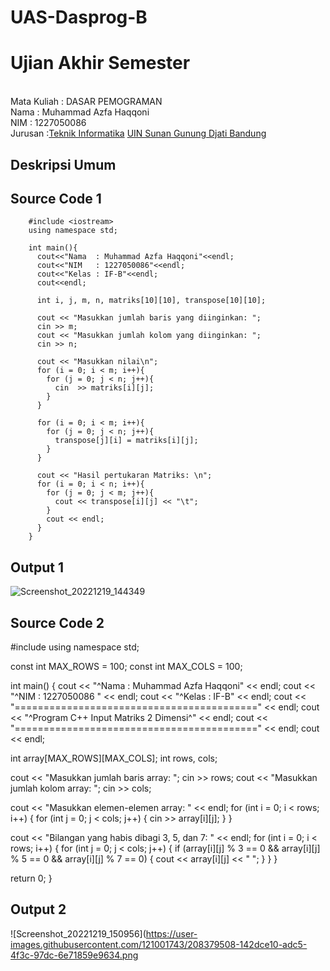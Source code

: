 # UAS-Dasprog-B

# Ujian Akhir Semester 
<br>Mata Kuliah 	: DASAR PEMOGRAMAN
<br> Nama		: Muhammad Azfa Haqqoni
<br>NIM		:	1227050086
<br>Jurusan		:[Teknik Informatika](http://if.uinsgd.ac.id/) [UIN Sunan Gunung Djati Bandung](https://uinsgd.ac.id/) 

## Deskripsi Umum

## Source Code 1

        #include <iostream>
        using namespace std;

        int main(){
          cout<<"Nama  : Muhammad Azfa Haqqoni"<<endl;
          cout<<"NIM   : 1227050086"<<endl;
          cout<<"Kelas : IF-B"<<endl;
          cout<<endl;

          int i, j, m, n, matriks[10][10], transpose[10][10];

          cout << "Masukkan jumlah baris yang diinginkan: ";
          cin >> m;
          cout << "Masukkan jumlah kolom yang diinginkan: ";
          cin >> n;

          cout << "Masukkan nilai\n";
          for (i = 0; i < m; i++){
            for (j = 0; j < n; j++){
              cin  >> matriks[i][j];
            }
          }

          for (i = 0; i < m; i++){
            for (j = 0; j < n; j++){
              transpose[j][i] = matriks[i][j];
            }
          }

          cout << "Hasil pertukaran Matriks: \n";
          for (i = 0; i < n; i++){
            for (j = 0; j < m; j++){
              cout << transpose[i][j] << "\t";
            }
            cout << endl;
          }
        } 
   

## Output 1
![Screenshot_20221219_144349](https://user-images.githubusercontent.com/121001743/208378813-d08eff88-99d0-4375-90c5-e5171eb9ed9f.png)

## Source Code 2

#include <iostream>
using namespace std;

const int MAX_ROWS = 100;
const int MAX_COLS = 100;

int main()
{
  cout << "^Nama  : Muhammad Azfa Haqqoni" << endl;
  cout << "^NIM   : 1227050086 " << endl;
  cout << "^Kelas : IF-B" << endl;
  cout << "==========================================" << endl;
  cout << "^Program C++ Input Matriks 2 Dimensi^" << endl;
  cout << "==========================================" << endl;
  cout << endl;
  
  int array[MAX_ROWS][MAX_COLS];
  int rows, cols;

  cout << "Masukkan jumlah baris array: ";
  cin >> rows;
  cout << "Masukkan jumlah kolom array: ";
  cin >> cols;

  cout << "Masukkan elemen-elemen array: " << endl;
  for (int i = 0; i < rows; i++) {
    for (int j = 0; j < cols; j++) {
      cin >> array[i][j];
    }
  }

  cout << "Bilangan yang habis dibagi 3, 5, dan 7: " << endl;
  for (int i = 0; i < rows; i++) {
    for (int j = 0; j < cols; j++) {
      if (array[i][j] % 3 == 0 && array[i][j] % 5 == 0 && array[i][j] % 7 == 0) {
        cout << array[i][j] << " ";
      }
    }
  }

  return 0;
}
  
## Output 2
  
  ![Screenshot_20221219_150956](https://user-images.githubusercontent.com/121001743/208379508-142dce10-adc5-4f3c-97dc-6e71859e9634.png


